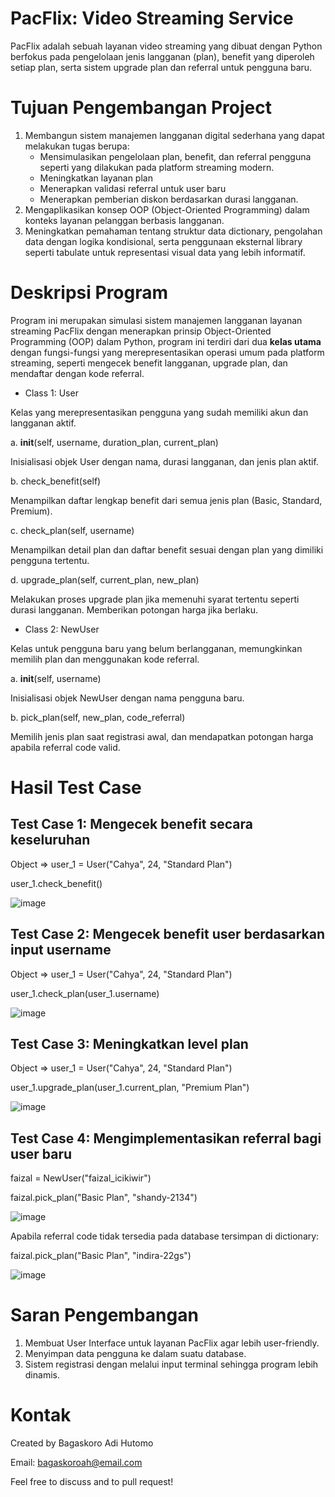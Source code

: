# PacFlix: Video Streaming Service
PacFlix adalah sebuah layanan video streaming yang dibuat dengan Python berfokus pada pengelolaan jenis langganan (plan), benefit yang diperoleh setiap plan, serta sistem upgrade plan dan referral untuk pengguna baru.

# Tujuan Pengembangan Project
1. Membangun sistem manajemen langganan digital sederhana yang dapat melakukan tugas berupa:
   - Mensimulasikan pengelolaan plan, benefit, dan referral pengguna seperti yang dilakukan pada platform streaming modern.
   - Meningkatkan layanan plan
   - Menerapkan validasi referral untuk user baru
   - Menerapkan pemberian diskon berdasarkan durasi langganan.
2. Mengaplikasikan konsep OOP (Object-Oriented Programming) dalam konteks layanan pelanggan berbasis langganan.
3. Meningkatkan pemahaman tentang struktur data dictionary, pengolahan data dengan logika kondisional, serta penggunaan eksternal library seperti tabulate untuk representasi visual data yang lebih informatif.

# Deskripsi Program
Program ini merupakan simulasi sistem manajemen langganan layanan streaming PacFlix dengan menerapkan prinsip Object-Oriented Programming (OOP) dalam Python, program ini terdiri dari dua **kelas utama** dengan fungsi-fungsi yang merepresentasikan operasi umum pada platform streaming, seperti mengecek benefit langganan, upgrade plan, dan mendaftar dengan kode referral.

- Class 1: User

Kelas yang merepresentasikan pengguna yang sudah memiliki akun dan langganan aktif.

a. __init__(self, username, duration_plan, current_plan)

Inisialisasi objek User dengan nama, durasi langganan, dan jenis plan aktif.

b. check_benefit(self)

Menampilkan daftar lengkap benefit dari semua jenis plan (Basic, Standard, Premium).

c. check_plan(self, username)

Menampilkan detail plan dan daftar benefit sesuai dengan plan yang dimiliki pengguna tertentu.

d. upgrade_plan(self, current_plan, new_plan)

Melakukan proses upgrade plan jika memenuhi syarat tertentu seperti durasi langganan. Memberikan potongan harga jika berlaku.

- Class 2: NewUser

Kelas untuk pengguna baru yang belum berlangganan, memungkinkan memilih plan dan menggunakan kode referral.

a. __init__(self, username)

Inisialisasi objek NewUser dengan nama pengguna baru.

b. pick_plan(self, new_plan, code_referral)

Memilih jenis plan saat registrasi awal, dan mendapatkan potongan harga apabila referral code valid.

# Hasil Test Case

## Test Case 1: Mengecek benefit secara keseluruhan
Object => user_1 = User("Cahya", 24, "Standard Plan")

user_1.check_benefit()

![image](https://github.com/user-attachments/assets/21f06ae7-f402-4ecb-9053-90b0c9d6488c)

## Test Case 2: Mengecek benefit user berdasarkan input username
Object => user_1 = User("Cahya", 24, "Standard Plan")

user_1.check_plan(user_1.username)

![image](https://github.com/user-attachments/assets/ea39f245-83b5-4d7a-b535-81a8636da100)

## Test Case 3: Meningkatkan level plan
Object => user_1 = User("Cahya", 24, "Standard Plan")

user_1.upgrade_plan(user_1.current_plan, "Premium Plan")

![image](https://github.com/user-attachments/assets/bf63bb9e-aa02-4419-95e2-6e8b67b5079e)

## Test Case 4: Mengimplementasikan referral bagi user baru

faizal = NewUser("faizal_icikiwir")

faizal.pick_plan("Basic Plan", "shandy-2134")

![image](https://github.com/user-attachments/assets/77aacdb9-717a-4383-8978-3aaa7bee1ac9)

Apabila referral code tidak tersedia pada database tersimpan di dictionary:

faizal.pick_plan("Basic Plan", "indira-22gs")

![image](https://github.com/user-attachments/assets/f5126877-8b67-413b-9f70-032c273dd773)



# Saran Pengembangan
1. Membuat User Interface untuk layanan PacFlix agar lebih user-friendly.
2. Menyimpan data pengguna ke dalam suatu database.
3. Sistem registrasi dengan melalui input terminal sehingga program lebih dinamis.

# Kontak
Created by Bagaskoro Adi Hutomo

Email: bagaskoroah@email.com

Feel free to discuss and to pull request!
